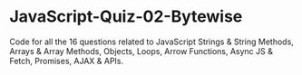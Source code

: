 # JavaScript-Quiz-02-Bytewise
Code for all the 16 questions related to JavaScript Strings &amp; String Methods, Arrays &amp; Array Methods, Objects, Loops, Arrow Functions, Async JS &amp; Fetch, Promises, AJAX &amp; APIs.
